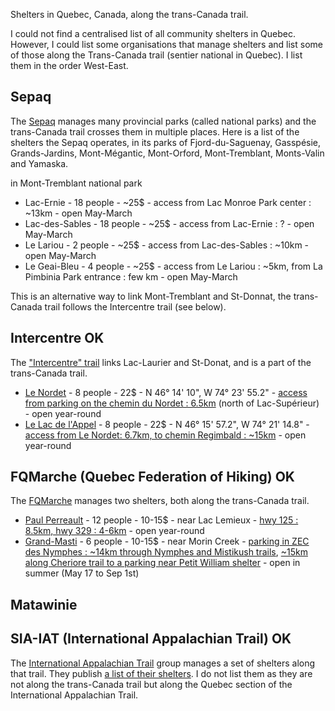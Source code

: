
Shelters in Quebec, Canada, along the trans-Canada trail.

I could not find a centralised list of all community shelters in Quebec. However, I could list some organisations that manage shelters and list some of those along the Trans-Canada trail (sentier national in Quebec). I list them in the order West-East.

## Sepaq

The [Sepaq][sepaq] manages many provincial parks (called national parks) and the trans-Canada trail crosses them in multiple places. Here is a list of the shelters the Sepaq operates, in its parks of Fjord-du-Saguenay, Gasspésie, Grands-Jardins, Mont-Mégantic, Mont-Orford, Mont-Tremblant, Monts-Valin and Yamaska.

in Mont-Tremblant national park

- Lac-Ernie - 18 people - ~25$ - access from Lac Monroe Park center : ~13km - open May-March
- Lac-des-Sables - 18 people - ~25$ - access from Lac-Ernie : ? - open May-March
- Le Lariou - 2 people - ~25$ - access from Lac-des-Sables : ~10km - open May-March
- Le Geai-Bleu - 4 people - ~25$ - access from Le Lariou : ~5km, from La Pimbinia Park entrance : few km - open May-March

This is an alternative way to link Mont-Tremblant and St-Donnat, the trans-Canada trail follows the Intercentre trail (see below).

## Intercentre OK

The ["Intercentre" trail][icentre] links Lac-Laurier and St-Donat, and is a part of the trans-Canada trail.

- [Le Nordet][icentre-s] - 8 people - 22$ - N 46° 14' 10", W 74° 23' 55.2" - [access from parking on the chemin du Nordet : 6.5km][icentre-t] (north of Lac-Supérieur) - open year-round
- [Le Lac de l'Appel][icentre-s] - 8 people - 22$ - N 46° 15' 57.2", W 74° 21' 14.8" - [access from Le Nordet: 6.7km, to chemin Regimbald : ~15km][icentre-t] - open year-round


## FQMarche (Quebec Federation of Hiking) OK

The [FQMarche][fqm] manages two shelters, both along the trans-Canada trail.

- [Paul Perreault][fqm-s-pp] - 12 people - 10-15$ - near Lac Lemieux - [hwy 125 : 8.5km, hwy 329 : 4-6km][fqm-s-pp-map] - open year-round
- [Grand-Masti][fqm-s-gm] - 6 people - 10-15$ - near Morin Creek - [parking in ZEC des Nymphes : ~14km through Nymphes and Mistikush trails][fqm-s-gm-map], [~15km along Cheriore trail to a parking near Petit William shelter][fqm-s-gm-map1] - open in summer (May 17 to Sep 1st)


## Matawinie


## SIA-IAT (International Appalachian Trail) OK

The [International Appalachian Trail][iat] group manages a set of shelters along that trail. They publish [a list of their shelters][iat-s]. I do not list them as they are not along the trans-Canada trail but along the Quebec section of the International Appalachian Trail.


[sepaq]: http://www.sepaq.com/
[iat]: http://www.sia-iat.com/en/accueil.html
[iat-s]: http://www.sia-iat.com/en/hebergement_sites_SIA_Qc.html
[fqm]: http://www.fqmarche.qc.ca
[icentre]: http://www.intercentre.qc.ca/

[fqm-s-pp]: http://www.fqmarche.qc.ca/index1.asp?id=729
[fqm-s-pp-map]: http://www.parcsregionaux.org/wp-content/uploads/2013/06/8x14_sn_mont-ouareau_2_v21.pdf
[fqm-s-gm]: http://www.fqmarche.qc.ca/index1.asp?id=730
[fqm-s-gm-map]: http://www.fqmarche.qc.ca/uploads/refuge_grandmasticarte.pdf
[fqm-s-gm-map1]: http://www.fqmarche.qc.ca/uploads/SNQ-Cheriore_C.jpg

[icentre-s]: http://www.intercentre.qc.ca/index.php?idPage=refuge&p=2
[icentre-t]: http://www.intercentre.qc.ca/index.php?idPage=sentier&p=7

[mata]: http://www.parcsregionaux.org/parcs-regionaux/parcs/sentier-national/
[mata-s]: http://www.parcsregionaux.org/wp-content/uploads/2013/06/TABLEAU-DES-SENTIERS.pdf


